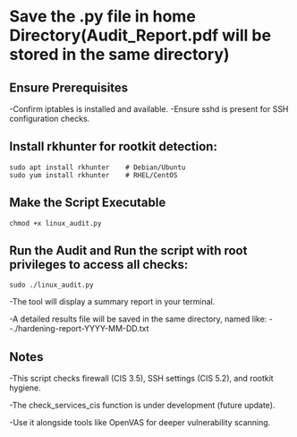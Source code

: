 # Save the .py file in home Directory(Audit_Report.pdf will be stored in the same directory) 

## Ensure Prerequisites
-Confirm iptables is installed and available.
-Ensure sshd is present for SSH configuration checks.

## Install rkhunter for rootkit detection:
```
sudo apt install rkhunter    # Debian/Ubuntu
sudo yum install rkhunter    # RHEL/CentOS
```

## Make the Script Executable
```
chmod +x linux_audit.py
```

## Run the Audit and Run the script with root privileges to access all checks:
```
sudo ./linux_audit.py
```

-The tool will display a summary report in your terminal.

-A detailed results file will be saved in the same directory, named like:
 --./hardening-report-YYYY-MM-DD.txt
 
## Notes
 -This script checks firewall (CIS 3.5), SSH settings (CIS 5.2), and rootkit hygiene.

 -The check_services_cis function is under development (future update).

 -Use it alongside tools like OpenVAS for deeper vulnerability scanning.
